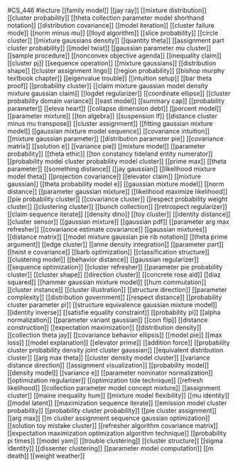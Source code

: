 #CS_446
#lecture
[[family model]]
[[jay ray]]
[[mixture distribution]]
[[cluster probability]]
[[theta collection parameter model shorthand notation]]
[[distribution covariance]]
[[model iteration]]
[[cluster failure mode]]
[[norm minus mu]]
[[lloyd algorithm]]
[[slice probability]]
[[circle cluster]]
[[mixture gaussians density]]
[[quantity theta]]
[[assignment part cluster probability]]
[[model twist]]
[[gaussian parameter mu cluster]]
[[sample procedure]]
[[nonconvex objective agenda]]
[[inequality claim]]
[[cluster pj]]
[[sequence operation]]
[[mixture gaussians]]
[[distribution shape]]
[[cluster assignment lingo]]
[[region probability]]
[[bishop murphy textbook chapter]]
[[eigenvalue trouble]]
[[intuition setup]]
[[bar theta proof]]
[[probability cluster]]
[[claim mixture gaussian model density mixture gaussian claim]]
[[logdet regularizer]]
[[coordinate ellipse]]
[[cluster probability domain variance]]
[[east model]]
[[summary cap]]
[[probability parameter]]
[[eleva heart]]
[[collapse dimension debt]]
[[percent model]]
[[parameter mixture]]
[[ton algebra]]
[[suspension lf]]
[[distance cluster minus mu transpose]]
[[cluster assignment]]
[[fitting gaussian mixture model]]
[[gaussian mixture model sequence]]
[[covariance intuition]]
[[mixture gaussian parameter]]
[[distribution parameter pie]]
[[covariance matrix]]
[[solution e]]
[[variance pie]]
[[mixture model]]
[[parameter probability]]
[[theta ethic]]
[[ton constancy tideland entity numerator]]
[[probability model cluster probability model cluster]]
[[prime max]]
[[theta parameter]]
[[something distance]]
[[jay gaussian]]
[[likelihood mixture model theta]]
[[projection covariance]]
[[elevator claim]]
[[mixture gaussian]]
[[theta probability model e]]
[[gaussian mixture model]]
[[norm distance]]
[[parameter gaussian mixture]]
[[likelihood maximize likelihood]]
[[pie probability cluster]]
[[covariance cluster]]
[[respect probability weight cluster]]
[[clustering cluster]]
[[bunch collection]]
[[retrospect regularizer]]
[[claim sequence iterate]]
[[density dino]]
[[toy cluster]]
[[identity distance]]
[[cluster sensor]]
[[gaussian mixture]]
[[gaussian pdf]]
[[parameter arg max refresher]]
[[covariance estimate covariance]]
[[gaussian mixtures]]
[[distance matrix]]
[[model mixture gaussian pie rib notation]]
[[theta prime argument]]
[[edge cluster]]
[[anne density integration]]
[[parameter part]]
[[twist e covariance]]
[[barb optimization]]
[[classification structure]]
[[clustering model]]
[[behavior distance]]
[[gaussian regularizer]]
[[sequence optimization]]
[[cluster refresher]]
[[parameter pie probability cluster]]
[[cluster shape]]
[[direction cluster]]
[[concrete rose aid]]
[[diaz squared]]
[[hammer gaussian mixture model]]
[[hum commutation]]
[[cluster instance]]
[[cluster illustration]]
[[structure direction]]
[[parameter complexity]]
[[distribution government]]
[[respect distance]]
[[probability cluster parameter pi]]
[[structure equivalence gaussian mixture model]]
[[identity inverse]]
[[satisfie equality constraint]]
[[probability pi]]
[[alpha normalization]]
[[parameter variant gaussian]]
[[coin flip]]
[[distance construction]]
[[expectation maximization]]
[[distribution density]]
[[collection theta jay]]
[[covariance behavior ellipsis]]
[[model pie]]
[[max loss]]
[[model explanation]]
[[elevator prime]]
[[addition force]]
[[probability cluster probability density joint cluster gaussian]]
[[equivalent distribution cluster]]
[[arg max theta]]
[[cluster density model cluster]]
[[variance distance direction]]
[[assignment visualization]]
[[probability model]]
[[density model]]
[[variance e]]
[[parameter nominator normalization]]
[[optimization regularizer]]
[[optimization tide technique]]
[[refresh likelihood]]
[[collection parameter model concept mixture]]
[[assignment cluster]]
[[maine inequality hum]]
[[mixture model flexibility]]
[[mu identity]]
[[model latent]]
[[maximization sequence iterate]]
[[emission model cluster probability]]
[[probability cluster probability]]
[[pie cluster assignment]]
[[arg max]]
[[m cluster assignment sequence gaussian optimization]]
[[solution toy mistake cluster]]
[[refresher algorithm covariance matrix]]
[[expectation maximization optimization algorithm technique]]
[[probability pi times]]
[[model yam]]
[[trouble clustering]]
[[cluster structure]]
[[sigma identity]]
[[dissenter clustering]]
[[parameter model computation]]
[[m death]]
[[weight weather]]
